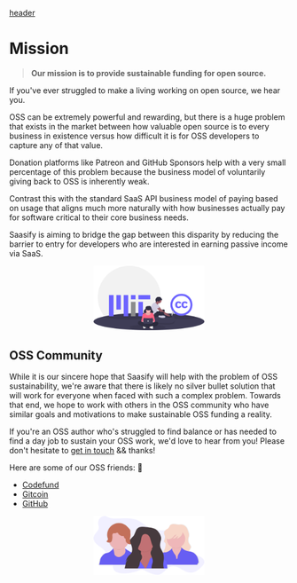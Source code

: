 [header](_header.md ':include')

# Mission

> **Our mission is to provide sustainable funding for open source.**

If you've ever struggled to make a living working on open source, we hear you.

OSS can be extremely powerful and rewarding, but there is a huge problem that exists in the market between how valuable open source is to every business in existence versus how difficult it is for OSS developers to capture any of that value.

Donation platforms like Patreon and GitHub Sponsors help with a very small percentage of this problem because the business model of voluntarily giving back to OSS is inherently weak.

Contrast this with the standard SaaS API business model of paying based on usage that aligns much more naturally with how businesses actually pay for software critical to their core business needs.

Saasify is aiming to bridge the gap between this disparity by reducing the barrier to entry for developers who are interested in earning passive income via SaaS.

<p align="center">
  <img src="./_media/undraw/open_source.svg" alt="Open Source Software" width="200" />
</p>

## OSS Community

While it is our sincere hope that Saasify will help with the problem of OSS sustainability, we're aware that there is likely no silver bullet solution that will work for everyone when faced with such a complex problem. Towards that end, we hope to work with others in the OSS community who have similar goals and motivations to make sustainable OSS funding a reality.

If you're an OSS author who's struggled to find balance or has needed to find a day job to sustain your OSS work, we'd love to hear from you! Please don't hesitate to [get in touch](mailto:info@saasify.sh) && thanks!

Here are some of our OSS friends: 🥰

- [Codefund](https://codefund.io)
- [Gitcoin](https://gitcoin.co)
- [GitHub](https://github.com)

<p align="center">
  <img src="./_media/undraw/community.svg" alt="OSS Community" width="200" />
</p>
